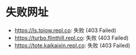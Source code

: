 # 失败网址
- https://ls.tpjow.repl.co: 失败 (403
Failed)
- https://turbo.flinthill.repl.co: 失败 (403
Failed)
- https://tote.kaikaixin.repl.co: 失败 (403
Failed)
